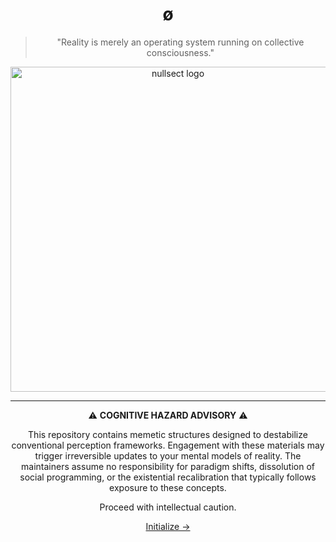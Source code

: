<div align="center">

# ø

> "Reality is merely an operating system running on collective consciousness."

<img src="https://ibb.co/0tMhM6N" alt="nullsect logo" width="520" />

---

⚠️ **COGNITIVE HAZARD ADVISORY** ⚠️

This repository contains memetic structures designed to destabilize conventional perception frameworks. Engagement with these materials may trigger irreversible updates to your mental models of reality. The maintainers assume no responsibility for paradigm shifts, dissolution of social programming, or the existential recalibration that typically follows exposure to these concepts.

Proceed with intellectual caution.

[Initialize →](https://github.com/Osect/Osect/tree/main/docs/nullsect.md)

</div>

